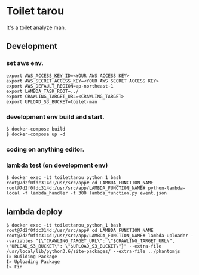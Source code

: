 # Toilet tarou

It's a toilet analyze man.

## Development

### set aws env.

```
export AWS_ACCESS_KEY_ID=<YOUR AWS ACCESS KEY>
export AWS_SECRET_ACCESS_KEY=<YOUR AWS SECRET ACCESS KEY>
export AWS_DEFAULT_REGION=ap-northeast-1
export LAMBDA_TASK_ROOT=../
export CRAWLING_TARGET_URL=<CRAWLING_TARGET>
export UPLOAD_S3_BUCKET=toilet-man
```

### development env build and start.

```
$ docker-compose build
$ docker-compose up -d
```

### coding on anything editor.

### lambda test (on development env)

```
$ docker exec -it toilettarou_python_1 bash
root@7d2f0fdc314d:/usr/src/app# cd LAMBDA_FUNCTION_NAME
root@7d2f0fdc314d:/usr/src/app/LAMBDA_FUNCTION_NAME# python-lambda-local -f lambda_handler -t 300 lambda_function.py event.json
```

## lambda deploy

```
$ docker exec -it toilettarou_python_1 bash
root@7d2f0fdc314d:/usr/src/app# cd LAMBDA_FUNCTION_NAME
root@7d2f0fdc314d:/usr/src/app/LAMBDA_FUNCTION_NAME# lambda-uploader --variables "{\"CRAWLING_TARGET_URL\": \"$CRAWLING_TARGET_URL\", \"UPLOAD_S3_BUCKET\": \"$UPLOAD_S3_BUCKET\"}" --extra-file /usr/local/lib/python3.6/site-packages/ --extra-file ../phantomjs
Î» Building Package
Î» Uploading Package
Î» Fin
```
